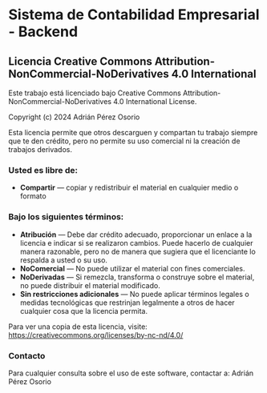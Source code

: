 # Sistema de Contabilidad Empresarial - Backend
## Licencia Creative Commons Attribution-NonCommercial-NoDerivatives 4.0 International

Este trabajo está licenciado bajo Creative Commons Attribution-NonCommercial-NoDerivatives 4.0 International License.

Copyright (c) 2024 Adrián Pérez Osorio

Esta licencia permite que otros descarguen y compartan tu trabajo siempre que te den crédito, pero no permite su uso comercial ni la creación de trabajos derivados.

### Usted es libre de:
- **Compartir** — copiar y redistribuir el material en cualquier medio o formato

### Bajo los siguientes términos:
- **Atribución** — Debe dar crédito adecuado, proporcionar un enlace a la licencia e indicar si se realizaron cambios. Puede hacerlo de cualquier manera razonable, pero no de manera que sugiera que el licenciante lo respalda a usted o su uso.
- **NoComercial** — No puede utilizar el material con fines comerciales.
- **NoDerivadas** — Si remezcla, transforma o construye sobre el material, no puede distribuir el material modificado.
- **Sin restricciones adicionales** — No puede aplicar términos legales o medidas tecnológicas que restrinjan legalmente a otros de hacer cualquier cosa que la licencia permita.

Para ver una copia de esta licencia, visite:
https://creativecommons.org/licenses/by-nc-nd/4.0/

### Contacto
Para cualquier consulta sobre el uso de este software, contactar a:
Adrián Pérez Osorio 